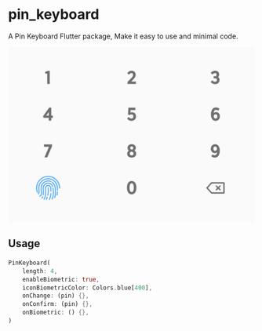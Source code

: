 # pin_keyboard

A Pin Keyboard Flutter package, Make it easy to use and minimal code.

![Screenshot](screenshot/pin_keyboard.png)

## Usage

```dart
PinKeyboard(
    length: 4,
    enableBiometric: true,
    iconBiometricColor: Colors.blue[400],
    onChange: (pin) {},
    onConfirm: (pin) {},
    onBiometric: () {},
)
```